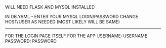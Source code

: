 WILL NEED FLASK AND MYSQL INSTALLED

IN DB.YAML - ENTER YOUR MYSQL LOGIN/PASSWORD
CHANGE HOST/USER AS NEEDED (MOST LIKELY WILL BE SAME)

--------------------------------------------

FOR THE LOGIN PAGE ITSELF FOR THE APP 
USERNAME: USERNAME
PASSWORD: PASSWORD
